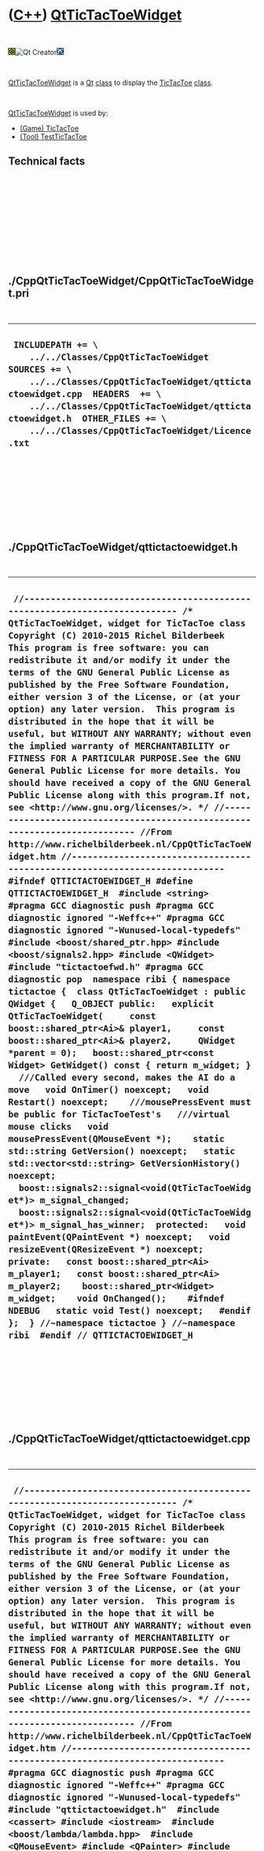 



 

 

 

 

 

([C++](Cpp.htm)) [QtTicTacToeWidget](CppQtTicTacToeWidget.htm)
==============================================================

 

![Qt](PicQt.png)![Qt
Creator](PicQtCreator.png)![Lubuntu](PicLubuntu.png)

 

[QtTicTacToeWidget](CppQtTicTacToeWidget.htm) is a [Qt](CppQt.htm)
[class](CppClass.htm) to display the [TicTacToe](CppTicTacToe.htm)
[class](CppClass.htm).

 

[QtTicTacToeWidget](CppQtTicTacToeWidget.htm) is used by:

-   [(Game) TicTacToe](GameTicTacToe.htm)
-   [(Tool) TestTicTacToe](ToolTestTicTacToe.htm)

Technical facts
---------------

 

 

 

 

 

 

./CppQtTicTacToeWidget/CppQtTicTacToeWidget.pri
-----------------------------------------------

 

  --------------------------------------------------------------------------------------------------------------------------------------------------------------------------------------------------------------------------------------------------------------------------------------
  ` INCLUDEPATH += \     ../../Classes/CppQtTicTacToeWidget  SOURCES += \     ../../Classes/CppQtTicTacToeWidget/qttictactoewidget.cpp  HEADERS  += \     ../../Classes/CppQtTicTacToeWidget/qttictactoewidget.h  OTHER_FILES += \     ../../Classes/CppQtTicTacToeWidget/Licence.txt`
  --------------------------------------------------------------------------------------------------------------------------------------------------------------------------------------------------------------------------------------------------------------------------------------

 

 

 

 

 

./CppQtTicTacToeWidget/qttictactoewidget.h
------------------------------------------

 

  ------------------------------------------------------------------------------------------------------------------------------------------------------------------------------------------------------------------------------------------------------------------------------------------------------------------------------------------------------------------------------------------------------------------------------------------------------------------------------------------------------------------------------------------------------------------------------------------------------------------------------------------------------------------------------------------------------------------------------------------------------------------------------------------------------------------------------------------------------------------------------------------------------------------------------------------------------------------------------------------------------------------------------------------------------------------------------------------------------------------------------------------------------------------------------------------------------------------------------------------------------------------------------------------------------------------------------------------------------------------------------------------------------------------------------------------------------------------------------------------------------------------------------------------------------------------------------------------------------------------------------------------------------------------------------------------------------------------------------------------------------------------------------------------------------------------------------------------------------------------------------------------------------------------------------------------------------------------------------------------------------------------------------------------------------------------------------------------------------------------------------------------------------------------------------------------------------------------------------------------------------------------------------------------------------------------------------------------------------------------------------------------------------------------------------------------------------------------------------------------------------------------------------------------------------------------------------------------------------------------------------
  ` //--------------------------------------------------------------------------- /* QtTicTacToeWidget, widget for TicTacToe class Copyright (C) 2010-2015 Richel Bilderbeek  This program is free software: you can redistribute it and/or modify it under the terms of the GNU General Public License as published by the Free Software Foundation, either version 3 of the License, or (at your option) any later version.  This program is distributed in the hope that it will be useful, but WITHOUT ANY WARRANTY; without even the implied warranty of MERCHANTABILITY or FITNESS FOR A PARTICULAR PURPOSE.See the GNU General Public License for more details. You should have received a copy of the GNU General Public License along with this program.If not, see <http://www.gnu.org/licenses/>. */ //--------------------------------------------------------------------------- //From http://www.richelbilderbeek.nl/CppQtTicTacToeWidget.htm //--------------------------------------------------------------------------- #ifndef QTTICTACTOEWIDGET_H #define QTTICTACTOEWIDGET_H  #include <string>  #pragma GCC diagnostic push #pragma GCC diagnostic ignored "-Weffc++" #pragma GCC diagnostic ignored "-Wunused-local-typedefs" #include <boost/shared_ptr.hpp> #include <boost/signals2.hpp> #include <QWidget>  #include "tictactoefwd.h" #pragma GCC diagnostic pop  namespace ribi { namespace tictactoe {  class QtTicTacToeWidget : public QWidget {   Q_OBJECT public:   explicit QtTicTacToeWidget(     const boost::shared_ptr<Ai>& player1,     const boost::shared_ptr<Ai>& player2,     QWidget *parent = 0);   boost::shared_ptr<const Widget> GetWidget() const { return m_widget; }    ///Called every second, makes the AI do a move   void OnTimer() noexcept;   void Restart() noexcept;    ///mousePressEvent must be public for TicTacToeTest's   ///virtual mouse clicks   void mousePressEvent(QMouseEvent *);    static std::string GetVersion() noexcept;   static std::vector<std::string> GetVersionHistory() noexcept;    boost::signals2::signal<void(QtTicTacToeWidget*)> m_signal_changed;   boost::signals2::signal<void(QtTicTacToeWidget*)> m_signal_has_winner;  protected:   void paintEvent(QPaintEvent *) noexcept;   void resizeEvent(QResizeEvent *) noexcept;  private:   const boost::shared_ptr<Ai> m_player1;   const boost::shared_ptr<Ai> m_player2;    boost::shared_ptr<Widget> m_widget;    void OnChanged();    #ifndef NDEBUG   static void Test() noexcept;   #endif };  } //~namespace tictactoe } //~namespace ribi  #endif // QTTICTACTOEWIDGET_H`
  ------------------------------------------------------------------------------------------------------------------------------------------------------------------------------------------------------------------------------------------------------------------------------------------------------------------------------------------------------------------------------------------------------------------------------------------------------------------------------------------------------------------------------------------------------------------------------------------------------------------------------------------------------------------------------------------------------------------------------------------------------------------------------------------------------------------------------------------------------------------------------------------------------------------------------------------------------------------------------------------------------------------------------------------------------------------------------------------------------------------------------------------------------------------------------------------------------------------------------------------------------------------------------------------------------------------------------------------------------------------------------------------------------------------------------------------------------------------------------------------------------------------------------------------------------------------------------------------------------------------------------------------------------------------------------------------------------------------------------------------------------------------------------------------------------------------------------------------------------------------------------------------------------------------------------------------------------------------------------------------------------------------------------------------------------------------------------------------------------------------------------------------------------------------------------------------------------------------------------------------------------------------------------------------------------------------------------------------------------------------------------------------------------------------------------------------------------------------------------------------------------------------------------------------------------------------------------------------------------------------------------

 

 

 

 

 

./CppQtTicTacToeWidget/qttictactoewidget.cpp
--------------------------------------------

 

  ------------------------------------------------------------------------------------------------------------------------------------------------------------------------------------------------------------------------------------------------------------------------------------------------------------------------------------------------------------------------------------------------------------------------------------------------------------------------------------------------------------------------------------------------------------------------------------------------------------------------------------------------------------------------------------------------------------------------------------------------------------------------------------------------------------------------------------------------------------------------------------------------------------------------------------------------------------------------------------------------------------------------------------------------------------------------------------------------------------------------------------------------------------------------------------------------------------------------------------------------------------------------------------------------------------------------------------------------------------------------------------------------------------------------------------------------------------------------------------------------------------------------------------------------------------------------------------------------------------------------------------------------------------------------------------------------------------------------------------------------------------------------------------------------------------------------------------------------------------------------------------------------------------------------------------------------------------------------------------------------------------------------------------------------------------------------------------------------------------------------------------------------------------------------------------------------------------------------------------------------------------------------------------------------------------------------------------------------------------------------------------------------------------------------------------------------------------------------------------------------------------------------------------------------------------------------------------------------------------------------------------------------------------------------------------------------------------------------------------------------------------------------------------------------------------------------------------------------------------------------------------------------------------------------------------------------------------------------------------------------------------------------------------------------------------------------------------------------------------------------------------------------------------------------------------------------------------------------------------------------------------------------------------------------------------------------------------------------------------------------------------------------------------------------------------------------------------------------------------------------------------------------------------------------------------------------------------------------------------------------------------------------------------------------------------------------------------------------------------------------------------------------------------------------------------------------------------------------------------------------------------------------------------------------------------------------------------------------------------------------------------------------------------------------------------------------------------------------------------------------------------------------------------------------------------------------------------------------------------------------------------------------------------------------------------------------------------------------------------------------------------------------------------------------------------------------------------------------------------------------------------------------------------------------------------------------------------------------------------------------------------------------------------------------------------------------------------------------------------------------------------------------------------------------------------------------------------------------------------------------------------------------------------------------------------------------------------------------------------------------------------------------------------------------------------------------------------------------------------------------------------------------------------------------------------------------------------------------------------------------------------------------------------------------------------------------------------------------------------------------------------------------------------------------------------------------------------------------------------------------------------------------------------------------------------------------------------------------------------------------------------------------------------------------------------------------------------------------------------------------------------------------------------------------------------------------------------------------------------------------------------------------------------------------------------------------------------------------------------------------------------------------------------------------------------------------------------------------------------------------------------------------------------------------------------------------------------------------------------------------------------------------
  ` //--------------------------------------------------------------------------- /* QtTicTacToeWidget, widget for TicTacToe class Copyright (C) 2010-2015 Richel Bilderbeek  This program is free software: you can redistribute it and/or modify it under the terms of the GNU General Public License as published by the Free Software Foundation, either version 3 of the License, or (at your option) any later version.  This program is distributed in the hope that it will be useful, but WITHOUT ANY WARRANTY; without even the implied warranty of MERCHANTABILITY or FITNESS FOR A PARTICULAR PURPOSE.See the GNU General Public License for more details. You should have received a copy of the GNU General Public License along with this program.If not, see <http://www.gnu.org/licenses/>. */ //--------------------------------------------------------------------------- //From http://www.richelbilderbeek.nl/CppQtTicTacToeWidget.htm //--------------------------------------------------------------------------- #pragma GCC diagnostic push #pragma GCC diagnostic ignored "-Weffc++" #pragma GCC diagnostic ignored "-Wunused-local-typedefs" #include "qttictactoewidget.h"  #include <cassert> #include <iostream>  #include <boost/lambda/lambda.hpp>  #include <QMouseEvent> #include <QPainter> #include <QTimer>  #include "tictactoeai.h" #include "tictactoeais.h" #include "testtimer.h" #include "tictactoeboard.h" #include "tictactoegame.h" #include "tictactoewidget.h" #include "trace.h"  #pragma GCC diagnostic pop  ribi::tictactoe::QtTicTacToeWidget::QtTicTacToeWidget(   const boost::shared_ptr<Ai>& player1,   const boost::shared_ptr<Ai>& player2,   QWidget *parent)   : QWidget(parent),     m_signal_changed{},     m_signal_has_winner{},     m_player1{player1},     m_player2{player2},     m_widget(new Widget) {   #ifndef NDEBUG   Test();   #endif    assert(m_widget);   this->setMinimumHeight(64);   this->setMinimumWidth(64);    {     QTimer * const timer = new QTimer(this);     QObject::connect(timer,&QTimer::timeout,this,&ribi::tictactoe::QtTicTacToeWidget::OnTimer);     timer->setInterval(1000);     timer->start();   }    m_widget->m_signal_changed.connect(     boost::bind(&QtTicTacToeWidget::OnChanged,this)   );   }  std::string ribi::tictactoe::QtTicTacToeWidget::GetVersion() noexcept {   return "1.3"; }  std::vector<std::string> ribi::tictactoe::QtTicTacToeWidget::GetVersionHistory() noexcept {   return {     "20xx-xx-xx: version 1.0: initial version",     "2014-02-03: version 1.1: improved interface",     "2014-03-17: version 1.2: use Widget as a member variable"     "2014-03-21: version 1.3: added computer AI"   };  }  void ribi::tictactoe::QtTicTacToeWidget::mousePressEvent(QMouseEvent * e) {   if (m_widget->GetGame()->GetWinner() != Winner::no_winner) return;   const int x = 3 * e->x() / this->width();   if (x < 0 || x > 2) return;   const int y = 3 * e->y() / this->height();   if (y < 0 || y > 2) return;   if (m_widget->CanSelect(x,y))   {     m_widget->Select(x,y);     m_widget->DoMove();   }   if (m_widget->GetGame()->GetWinner() != Winner::no_winner)   {     m_signal_has_winner(this);   }   repaint(); }  void ribi::tictactoe::QtTicTacToeWidget::OnChanged() {   repaint();   m_signal_changed(this); }  void ribi::tictactoe::QtTicTacToeWidget::OnTimer() noexcept {   if (m_widget->GetWinner() != Winner::no_winner) return;   const boost::shared_ptr<const Ai> ai(m_widget->GetCurrentPlayer() == Player::player1 ? m_player1: m_player2);   if (!ai) return;   const auto move(ai->SuggestMove(*m_widget->GetGame()));   m_widget->Select(move.first,move.second);   m_widget->DoMove(); }  void ribi::tictactoe::QtTicTacToeWidget::paintEvent(QPaintEvent *) noexcept {   const int width  = this->width();   const int height = this->height();   //std::clog << "TicTacToeWidget::paintEvent\n";   QPainter painter(this);   //Set black pen   QPen pen = painter.pen();   pen.setCapStyle(Qt::RoundCap);   pen.setColor(QColor::fromRgb(255,255,255));   painter.setPen(pen);   painter.setBrush(QBrush(QColor::fromRgb(255,255,255)));   painter.drawRect(this->rect());   //Set thick white pen   pen.setColor(QColor::fromRgb(0,0,0));   const int line_width = std::min(width,height) / 15;   pen.setWidth(line_width);   painter.setPen(pen);   //Vertical lines   painter.drawLine(     ((1*width)/3)+4,     0+(line_width/2),     ((1*width)/3)-4,height-(line_width/2));   painter.drawLine(     ((2*width)/3)-4,     0+(line_width/2),     ((2*width)/3)+8,height-(line_width/2));   //Horizontal lines   painter.drawLine(         0+(line_width/2),((1*height)/3)+4,     width-(line_width/2),((1*height)/3)-4);   painter.drawLine(         0+(line_width/2),((2*height)/3)-4,     width-(line_width/2),((2*height)/3)+8);    for (int row=0; row!=3; ++row)   {     const int x1 = ((row + 0) * (width / 3)) + (line_width/1) + 4;     const int x2 = ((row + 1) * (width / 3)) - (line_width/1) - 4;     for (int col=0; col!=3; ++col)     {       const int y1 = ((col + 0) * (height / 3)) + (line_width/1) + 4;       const int y2 = ((col + 1) * (height / 3)) - (line_width/1) - 4;       const auto state(m_widget->GetGame()->GetBoard()->GetSquare(row,col));       if (state == Square::player1)       {         //player1 = cross         painter.drawLine(x1,y1,x2,y2);         painter.drawLine(x1,y2,x2,y1);       }       else if (state == Square::player2)       {         //player1 = circle         painter.drawEllipse(x1,y1,x2-x1,y2-y1);       }     }   } }   void ribi::tictactoe::QtTicTacToeWidget::resizeEvent(QResizeEvent *) noexcept {   repaint(); }  void ribi::tictactoe::QtTicTacToeWidget::Restart() noexcept {   m_widget->Restart(); }  #ifndef NDEBUG void ribi::tictactoe::QtTicTacToeWidget::Test() noexcept {   {     static bool is_tested{false};     if (is_tested) return;     is_tested = true;   }   const TestTimer test_timer(__func__,__FILE__,1.0);   for (auto ai: Ais().GetAll())   {     QtTicTacToeWidget w(ai,nullptr);     assert(w.GetWidget());   }   {     Widget w;     assert(!w.GetVersion().empty());   } } #endif`
  ------------------------------------------------------------------------------------------------------------------------------------------------------------------------------------------------------------------------------------------------------------------------------------------------------------------------------------------------------------------------------------------------------------------------------------------------------------------------------------------------------------------------------------------------------------------------------------------------------------------------------------------------------------------------------------------------------------------------------------------------------------------------------------------------------------------------------------------------------------------------------------------------------------------------------------------------------------------------------------------------------------------------------------------------------------------------------------------------------------------------------------------------------------------------------------------------------------------------------------------------------------------------------------------------------------------------------------------------------------------------------------------------------------------------------------------------------------------------------------------------------------------------------------------------------------------------------------------------------------------------------------------------------------------------------------------------------------------------------------------------------------------------------------------------------------------------------------------------------------------------------------------------------------------------------------------------------------------------------------------------------------------------------------------------------------------------------------------------------------------------------------------------------------------------------------------------------------------------------------------------------------------------------------------------------------------------------------------------------------------------------------------------------------------------------------------------------------------------------------------------------------------------------------------------------------------------------------------------------------------------------------------------------------------------------------------------------------------------------------------------------------------------------------------------------------------------------------------------------------------------------------------------------------------------------------------------------------------------------------------------------------------------------------------------------------------------------------------------------------------------------------------------------------------------------------------------------------------------------------------------------------------------------------------------------------------------------------------------------------------------------------------------------------------------------------------------------------------------------------------------------------------------------------------------------------------------------------------------------------------------------------------------------------------------------------------------------------------------------------------------------------------------------------------------------------------------------------------------------------------------------------------------------------------------------------------------------------------------------------------------------------------------------------------------------------------------------------------------------------------------------------------------------------------------------------------------------------------------------------------------------------------------------------------------------------------------------------------------------------------------------------------------------------------------------------------------------------------------------------------------------------------------------------------------------------------------------------------------------------------------------------------------------------------------------------------------------------------------------------------------------------------------------------------------------------------------------------------------------------------------------------------------------------------------------------------------------------------------------------------------------------------------------------------------------------------------------------------------------------------------------------------------------------------------------------------------------------------------------------------------------------------------------------------------------------------------------------------------------------------------------------------------------------------------------------------------------------------------------------------------------------------------------------------------------------------------------------------------------------------------------------------------------------------------------------------------------------------------------------------------------------------------------------------------------------------------------------------------------------------------------------------------------------------------------------------------------------------------------------------------------------------------------------------------------------------------------------------------------------------------------------------------------------------------------------------------------------------------------------------------------------------------

 

 

 

 

 





 

[![Valid XHTML 1.0 Strict](valid-xhtml10.png){width="88"
height="31"}](http://validator.w3.org/check?uri=referer)

This page has been created by the [tool](Tools.htm)
[CodeToHtml](ToolCodeToHtml.htm)
